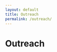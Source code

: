 ```yaml
---
layout: default
title: Outreach
permalink: /outreach/
---
```


# Outreach 
<head>
    <style>
        .github-button {
            background-color: #496970;
            color: white;
            padding: 12px 24px;
            border: #248AF0;
            border-radius: 6px;
            font-size: 16px;
            cursor: pointer;
            transition: background-color 0.3s;
        }

        .github-button:hover {
            background-color: #248AF0;
        }
    </style>
</head>
<body>
    <!-- Method 1: Using an <a> tag styled as a button
    <a href="https://your-link-here.com" class="github-button">Go to Page</a> -->

    <button class="github-button" onclick="window.location.href='/girlPowerdFriday'">
        Girl Powerd Friday
    </button>
</body>
<body>
    <!-- Method 1: Using an <a> tag styled as a button
    <a href="https://your-link-here.com" class="github-button">Go to Page</a> -->

    <button class="github-button" onclick="window.location.href='/otherEvents'">
        Other Events
    </button>
</body>
For our outraech we focused on engaging with comunite and girls in stem
